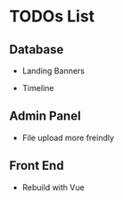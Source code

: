 <!-- TODOs -->

# TODOs List

## Database

- Landing Banners

- Timeline

## Admin Panel

- File upload more freindly

## Front End

- Rebuild with Vue
